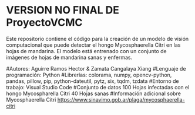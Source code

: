 # VERSION NO FINAL DE ProyectoVCMC
Este repositorio contiene el código para la creación de un modelo de visión computacional que puede detectar el hongo Mycosphaerella Citri en las hojas de mandarina. El modelo está entrenado con un conjunto de imágenes de hojas de mandarina sanas y enfermas.

#Autores: Aguirre Ramos Hector & Zamata Cangalaya Xiang
#Lenguaje de programación: Python 
#Librerías: colorama, numpy, opencv-python, pandas, pillow, pip, python-dateutil, pytz, six, tqdm, tzdata 
#Entorno de trabajo: Visual Studio Code
#Conjunto de datos 100 Hojas infectadas con el hongo Mycospharella Citri 40 Hojas sanas
#Información adicional sobre Mycosphaerella Citri https://www.sinavimo.gob.ar/plaga/mycosphaerella-citri
